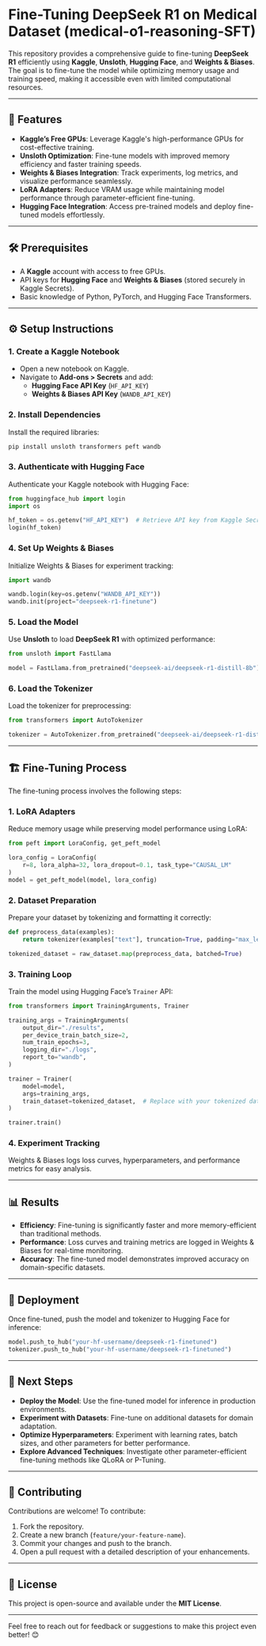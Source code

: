 # Fine-Tuning DeepSeek R1 on Medical Dataset (**medical-o1-reasoning-SFT**)

This repository provides a comprehensive guide to fine-tuning **DeepSeek R1** efficiently using **Kaggle**, **Unsloth**, **Hugging Face**, and **Weights & Biases**. The goal is to fine-tune the model while optimizing memory usage and training speed, making it accessible even with limited computational resources.

---
## 🌟 Features
- **Kaggle’s Free GPUs**: Leverage Kaggle's high-performance GPUs for cost-effective training.
- **Unsloth Optimization**: Fine-tune models with improved memory efficiency and faster training speeds.
- **Weights & Biases Integration**: Track experiments, log metrics, and visualize performance seamlessly.
- **LoRA Adapters**: Reduce VRAM usage while maintaining model performance through parameter-efficient fine-tuning.
- **Hugging Face Integration**: Access pre-trained models and deploy fine-tuned models effortlessly.

---
## 🛠️ Prerequisites
- A **Kaggle** account with access to free GPUs.
- API keys for **Hugging Face** and **Weights & Biases** (stored securely in Kaggle Secrets).
- Basic knowledge of Python, PyTorch, and Hugging Face Transformers.

---
## ⚙️ Setup Instructions
### 1. Create a Kaggle Notebook
- Open a new notebook on Kaggle.
- Navigate to **Add-ons > Secrets** and add:
  - **Hugging Face API Key** (`HF_API_KEY`)
  - **Weights & Biases API Key** (`WANDB_API_KEY`)

### 2. Install Dependencies
Install the required libraries:
```bash
pip install unsloth transformers peft wandb
```

### 3. Authenticate with Hugging Face
Authenticate your Kaggle notebook with Hugging Face:
```python
from huggingface_hub import login
import os

hf_token = os.getenv("HF_API_KEY")  # Retrieve API key from Kaggle Secrets
login(hf_token)
```

### 4. Set Up Weights & Biases
Initialize Weights & Biases for experiment tracking:
```python
import wandb

wandb.login(key=os.getenv("WANDB_API_KEY"))
wandb.init(project="deepseek-r1-finetune")
```

### 5. Load the Model
Use **Unsloth** to load **DeepSeek R1** with optimized performance:
```python
from unsloth import FastLlama

model = FastLlama.from_pretrained("deepseek-ai/deepseek-r1-distill-8b")
```

### 6. Load the Tokenizer
Load the tokenizer for preprocessing:
```python
from transformers import AutoTokenizer

tokenizer = AutoTokenizer.from_pretrained("deepseek-ai/deepseek-r1-distill-8b")
```

---
## 🏗️ Fine-Tuning Process
The fine-tuning process involves the following steps:

### 1. **LoRA Adapters**
Reduce memory usage while preserving model performance using LoRA:
```python
from peft import LoraConfig, get_peft_model

lora_config = LoraConfig(
    r=8, lora_alpha=32, lora_dropout=0.1, task_type="CAUSAL_LM"
)
model = get_peft_model(model, lora_config)
```

### 2. **Dataset Preparation**
Prepare your dataset by tokenizing and formatting it correctly:
```python
def preprocess_data(examples):
    return tokenizer(examples["text"], truncation=True, padding="max_length", max_length=512)

tokenized_dataset = raw_dataset.map(preprocess_data, batched=True)
```

### 3. **Training Loop**
Train the model using Hugging Face’s `Trainer` API:
```python
from transformers import TrainingArguments, Trainer

training_args = TrainingArguments(
    output_dir="./results",
    per_device_train_batch_size=2,
    num_train_epochs=3,
    logging_dir="./logs",
    report_to="wandb",
)

trainer = Trainer(
    model=model,
    args=training_args,
    train_dataset=tokenized_dataset,  # Replace with your tokenized dataset
)

trainer.train()
```

### 4. **Experiment Tracking**
Weights & Biases logs loss curves, hyperparameters, and performance metrics for easy analysis.

---
## 📊 Results
- **Efficiency**: Fine-tuning is significantly faster and more memory-efficient than traditional methods.
- **Performance**: Loss curves and training metrics are logged in Weights & Biases for real-time monitoring.
- **Accuracy**: The fine-tuned model demonstrates improved accuracy on domain-specific datasets.

---
## 🚀 Deployment
Once fine-tuned, push the model and tokenizer to Hugging Face for inference:
```python
model.push_to_hub("your-hf-username/deepseek-r1-finetuned")
tokenizer.push_to_hub("your-hf-username/deepseek-r1-finetuned")
```

---
## 🌟 Next Steps
- **Deploy the Model**: Use the fine-tuned model for inference in production environments.
- **Experiment with Datasets**: Fine-tune on additional datasets for domain adaptation.
- **Optimize Hyperparameters**: Experiment with learning rates, batch sizes, and other parameters for better performance.
- **Explore Advanced Techniques**: Investigate other parameter-efficient fine-tuning methods like QLoRA or P-Tuning.

---
## 🤝 Contributing
Contributions are welcome! To contribute:
1. Fork the repository.
2. Create a new branch (`feature/your-feature-name`).
3. Commit your changes and push to the branch.
4. Open a pull request with a detailed description of your enhancements.

---
## 📜 License
This project is open-source and available under the **MIT License**.

---
Feel free to reach out for feedback or suggestions to make this project even better! 😊
